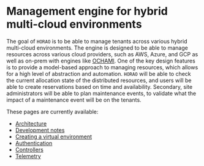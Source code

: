# Management engine for hybrid multi-cloud environments

The goal of `HORAO` is to be able to manage tenants across various hybrid multi-cloud environments. The engine is designed to be able to manage resources across various cloud providers, such as AWS, Azure, and GCP as well as on-prem with engines like [OCHAMI](https://www.ochami.org).
One of the key design features is to provide a model-based approach to managing resources, which allows for a high level of abstraction and automation.
`HORAO` will be able to check the current allocation state of the distributed resources, and users will be able to create reservations based on time and availability.
Secondary, site administrators will be able to plan maintenance events, to validate what the impact of a maintenance event will be on the tenants. 


These pages are currently available:
- [Architecture](./Architecture.md)
- [Development notes](./Development.md)
- [Creating a virtual environment](./CreateVirtualEnv.md)
- [Authentication](./Authentication.md)
- [Controllers](./Controllers.md)
- [Telemetry](./Telemetry.md)
